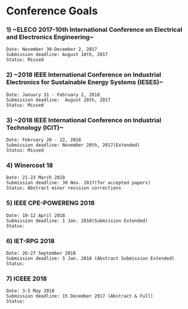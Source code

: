 # Conference Goals

### 1) ~ELECO 2017-10th International Conference on Electrical and Electronics Engineering~  
    Date: November 30-December 2, 2017
    Submission deadline: August 18th, 2017
    Status: Missed
    
### 2) ~2018 IEEE International Conference on Industrial Electronics for Sustainable Energy Systems (IESES)~
    Date: January 31 - February 2, 2018
    Submission deadline:  August 28th, 2017 
    Status: Missed
    
### 3) ~2018 IEEE International Conference on Industrial Technology (ICIT)~
    Date: February 20 - 22, 2018
    Submission deadline: November 20th, 2017(Extended)
    Status: Missed
    
### 4) Winercost 18
    Date: 21-23 March 2018
    Submission deadline: 30 Nov. 2017(for accepted papers)
    Status: Abstract minor revision corrections
    
### 5) IEEE CPE-POWERENG 2018
    Date: 10-12 April 2018
    Submission deadline: 1 Jan. 2018(Submission Extended)
    Status: 

### 6) IET-RPG 2018
    Date: 26-27 September 2018
    Submission deadline: 5 Jan. 2018 (Abstract Submission Extended)
    Status: 
    
### 7) ICEEE 2018
    Date: 3-5 May 2018
    Submission deadline: 15 December 2017 (Abstract & Full)
    Status: 
